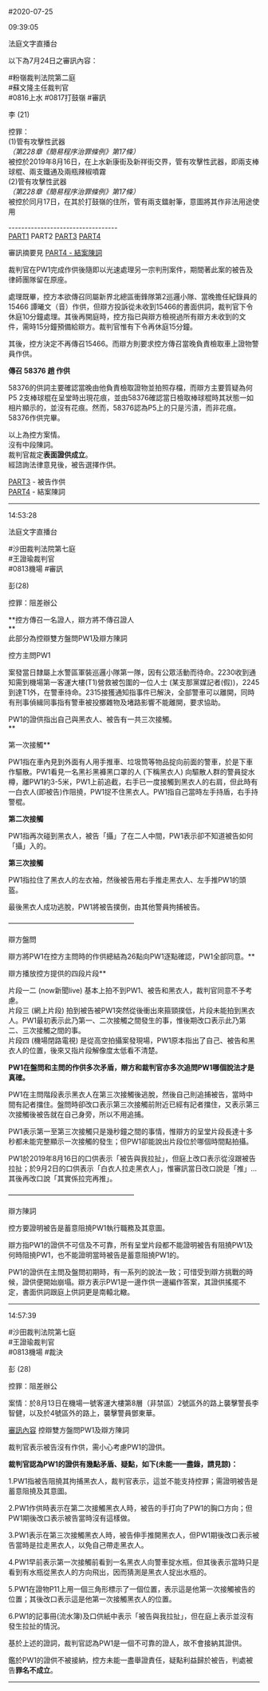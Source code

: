 #2020-07-25


09:39:05

法庭文字直播台

以下為7月24日之審訊內容：  
  
\#粉嶺裁判法院第二庭  
\#蘇文隆主任裁判官  
\#0816上水 \#0817打鼓嶺 \#審訊  
  
李 (21)  
  
控罪：  
(1)管有攻擊性武器  
_（第228章《簡易程序治罪條例》第17條）_  
被控於2019年8月16日，在上水新康街及新祥街交界，管有攻擊性武器，即兩支棒球棍、兩支鐵通及兩瓶辣椒噴霧  
(2)管有攻擊性武器  
_（第228章《簡易程序治罪條例》第17條）_  
被控於同月17日，在其於打鼓嶺的住所，管有兩支鐳射筆，意圖將其作非法用途使用  
  
\----------------------------------  
[PART1](https://t.me/youarenotalonehk_live/7366) PART2 [PART3](https://t.me/youarenotalonehk_live/7375) [PART4](https://t.me/youarenotalonehk_live/7423)  
  
審訊摘要見 [PART4 - 結案陳詞](https://t.me/youarenotalonehk_live/7423)  
  
  
裁判官在PW1完成作供後隨即以光速處理另一宗判刑案件，期間著此案的被告及律師團隊留在原座。  
  
處理既畢，控方本欲傳召同屬新界北總區衝鋒隊第2巡邏小隊、當晚擔任紀錄員的15466 譚曦文（音）作供，但辯方投訴從未收到15466的書面供詞，裁判官下令休庭10分鐘處理。其後再開庭時，控方指已與辯方檢視過所有辯方未收到的文件，需時15分鐘預備給辯方。裁判官惟有下令再休庭15分鐘。  
  
其後，控方決定不再傳召15466。而辯方則要求控方傳召當晚負責檢取車上證物警員作供。  
  
  
**傳召 58376 趙 作供**  
  
58376的供詞主要確認當晚由他負責檢取證物並拍照存檔，而辯方主要質疑為何P5 2支棒球棍在呈堂時出現花痕，並由58376確認當日檢取棒球棍時其狀態一如相片顯示的，並沒有花痕。然而，58376認為P5上的只是污漬，而非花痕。58376作供完畢。  
  
以上為控方案情。  
沒有中段陳詞。  
裁判官裁定**表面證供成立**。  
經諮詢法律意見後，被告選擇作供。  
  
  
[PART3](https://t.me/youarenotalonehk_live/7375) - 被告作供  
[PART4](https://t.me/youarenotalonehk_live/7423) - 結案陳詞

---
      
14:53:28

法庭文字直播台

\#沙田裁判法院第七庭  
\#王證瑜裁判官  
\#0813機場 \#審訊  
  
彭(28)  
  
控罪：阻差辦公  
  
  
**控方傳召一名證人，辯方將不傳召證人  
**  
此部分為控辯雙方盤問PW1及辯方陳詞  
  
  
控方主問PW1  
  
案發當日隸屬上水警區軍裝巡邏小隊第一隊，因有公眾活動而待命。2230收到通知需到機場第一客運大樓(T1)營救被包圍的一位人士 (某支那黨媒記者(假))，2245到達T1外，在警車待命。2315接獲通知指事件已解決，全部警車可以離開，同時有刑事偵緝同事指有警車被投擲雜物及堵路影響不能離開，要求協助。  
  
PW1的證供指出自己與黑衣人、被告有一共三次接觸。  
**  
  
第一次接觸**  
  
PW1指在車內見到外面有人用手推車、垃圾筒等物品掟向前面的警車，於是下車作驅散。PW1看見一名黑衫黑褲黑口罩的人 (下稱黑衣人) 向驅散人群的警員掟水樽，離PW1約3-5米，PW1上前追截，右手已一度接觸到黑衣人的右肩，但此時有一白衣人(即被告)作阻撓，PW1捉不住黑衣人。PW1指自己當時左手持盾，右手持警棍。  
  
**第二次接觸**  
  
PW1指再次碰到黑衣人，被告「攝」了在二人中間，PW1表示卻不知道被告如何「攝」入的。  
  
**第三次接觸**  
  
PW1指拉住了黑衣人的左衣袖，然後被告用右手推走黑衣人、左手推PW1的頭盔。  
  
最後黑衣人成功逃脫，PW1將被告撲倒，由其他警員拘捕被告。  
  
——————————————————  
  
辯方盤問  
  
辯方將PW1在控方主問時的作供總結為26點向PW1逐點確認，PW1全部同意。**  
  
辯方播放控方提供的四段片段**  
  
片段一二 (now新聞live) 基本上拍不到PW1、被告和黑衣人，裁判官同意不予考慮。  
片段三 (網上片段) 拍到被告被PW1突然從後衝出來箍頸撲低，片段未能拍到黑衣人。PW1最初表示此乃第一、二次接觸之間發生的事，惟後期改口表示此乃第二、三次接觸之間的事。  
片段四 (機場閉路電視) 是從高空拍攝案發現場，PW1原本指出了自己、被告和黑衣人的位置，後來又指片段解像度太低看不清楚。  
  
**PW1在盤問和主問的作供多次矛盾，辯方和裁判官亦多次追問PW1哪個說法才是真確。**  
  
PW1在主問階段表示黑衣人在第三次接觸後逃脫，然後自己則追捕被告，當時中間有記者擋住。盤問時卻改口表示第三次接觸前附近已經有記者擋住，又表示第三次接觸後被告就在自己身旁，所以不用追捕。  
  
PW1表示第一至第三次接觸只是幾秒鐘之間的事情，惟辯方的呈堂片段長達十多秒都未能完整顯示一次接觸的發生；但PW1卻能說出片段位於哪個時間點拍攝。  
  
PW1於2019年8月16日的口供表示「被告與我拉扯」，但庭上改口表示從沒跟被告拉扯；於9月2日的口供表示「白衣人拉走黑衣人」，惟審訊當日改口說是「推」...其後再改口說「其實係拉完再推」。  
  
——————————————————  
  
辯方陳詞  
  
控方要證明被告是蓄意阻撓PW1執行職務及其意圖。  
  
辯方指PW1的證供不可信及不可靠，所有呈堂片段都不能證明被告有阻撓PW1及何時阻撓PW1，也不能證明當時被告是蓄意阻撓PW1的。  
  
PW1的證供在主問及盤問初期時，有一系列的說法一致；可惜受到辯方挑戰的時候，證供便開始崩塌。辯方表示PW1是一邊作供一邊編作答案，其證供搖擺不定，書面供詞跟庭上供詞更是南轅北轍。

---
      
14:57:39



\#沙田裁判法院第七庭  
\#王證瑜裁判官  
\#0813機場 \#裁決  
  
彭 (28)  
  
控罪：阻差辦公  
  
案情：於8月13日在機場一號客運大樓第8層（非禁區）2號區外的路上襲擊警長李智健，以及於4號區外的路上，襲擊警員鄧東華。  
  
  
[審訊內容](https://t.me/youarenotalonehk_live/7368) 控辯雙方盤問PW1及辯方陳詞  
  
  
裁判官表示被告沒有作供，需小心考慮PW1的證供。  
  
**裁判官認為PW1的證供有幾點矛盾、疑點，如下(未能一一盡錄，請見諒)：**  
  
1.PW1指被告阻撓其拘捕黑衣人，裁判官表示，這並不能支持控罪；需證明被告是蓄意阻撓及其意圖。  
  
2.PW1作供時表示在第二次接觸黑衣人時，被告的手打向了PW1的胸口方向；但PW1期後改口表示被告當時沒有這樣做。  
  
3.PW1表示在第三次接觸黑衣人時，被告伸手推開黑衣人，但PW1期後改口表示被告當時是拉走黑衣人，以免自己帶走黑衣人。  
  
4.PW1早前表示第一次接觸前看到一名黑衣人向警車掟水瓶，但其後表示當時只是看到有水瓶從黑衣人的方向飛出，因而猜測是黑衣人掟出水瓶的。  
  
5.PW1在證物P11上用一個三角形標示了一個位置，表示這是他第一次接觸被告的位置；其後改口表示這是他第一次接觸黑衣人的位置。  
  
6.PW1的記事冊(流水簿)及口供紙中表示「被告與我拉扯」，但在庭上表示並沒有發生拉扯的情況。  
  
基於上述的證詞，裁判官認為PW1是一個不可靠的證人，故不會接納其證供。  
  
鑑於PW1的證供不被接納，控方未能一盡舉證責任，疑點利益歸於被告，判處被告**罪名不成立**。

---
      